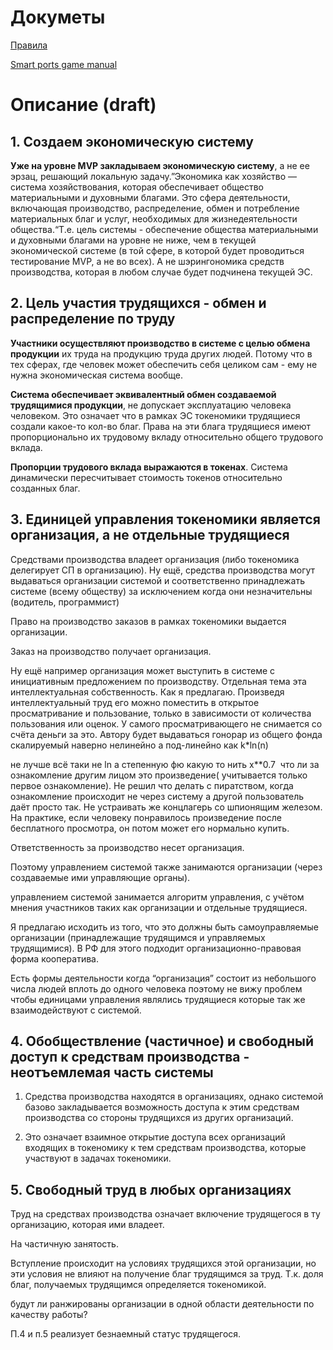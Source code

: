 # Докуметы

[Правила](/docs/game-rules.md)

[Smart ports game manual](/docs/smart-ports-manual-strategy-and-roadmap.pdf)

# Описание (draft)

## 1. Создаем экономическую систему

**Уже на уровне MVP закладываем экономическую систему**, а не ее эрзац, решающий локальную задачу.”Экономика как хозяйство — система хозяйствования, которая обеспечивает общество материальными и духовными благами. Это сфера деятельности, включающая производство, распределение, обмен и потребление материальных благ и услуг, необходимых для жизнедеятельности общества.“Т.е. цель системы - обеспечение общества материальными и духовными благами на уровне не ниже, чем в текущей экономической системе (в той сфере, в которой будет проводиться тестирование MVP, а не во всех). А не шэрингономика средств производства, которая в любом случае будет подчинена текущей ЭС.

## 2. Цель участия трудящихся - обмен и распределение по труду

**Участники осуществляют производство в системе с целью обмена продукции** их труда на продукцию труда других людей. Потому что в тех сферах, где человек может обеспечить себя целиком сам - ему не нужна экономическая система вообще.

**Система обеспечивает эквивалентный обмен создаваемой трудящимися продукции**, не допускает эксплуатацию человека человеком. Это означает что в рамках ЭС токеномики трудящиеся создали какое-то кол-во благ. Права на эти блага трудящиеся имеют пропорционально их трудовому вкладу относительно общего трудового вклада.

**Пропорции трудового вклада выражаются в токенах**. Система динамически пересчитывает стоимость токенов относительно созданных благ.

## 3. Единицей управления токеномики является организация, а не отдельные трудящиеся

Средствами производства владеет организация (либо токеномика делегирует СП в организацию). Ну ещё, средства производства могут выдаваться организации системой и соответственно принадлежать системе (всему обществу) за исключением когда они незначительны (водитель, программист)

Право на производство заказов в рамках токеномики выдается организации.

Заказ на производство получает организация.

Ну ещё например организация может выступить в системе с инициативным предложением по производству. Отдельная тема эта интеллектуальная собственность. Как я предлагаю. Произведя интеллектуальный труд его можно поместить в открытое просматривание и пользование, только в зависимости от количества пользования или оценок. У самого просматривающего не снимается со счёта деньги за это. Автору будет выдаваться гонорар из общего фонда скалируемый наверно нелинейно а под-линейно как k\*ln(n)

не лучше всё таки не ln а степенную фю какую то нить x\*\*0.7  что ли за ознакомление другим лицом это произведение( учитывается только первое ознакомление). Не решил что делать с пиратством, когда ознакомление происходит не через систему а другой пользователь даёт просто так. Не устраивать же концлагерь со шпионящим железом. На практике, если человеку понравилось произведение после бесплатного просмотра, он потом может его нормально купить.

Ответственность за производство несет организация.

Поэтому управлением системой также занимаются организации (через создаваемые ими управляющие органы).

управлением системой занимается алгоритм управления, с учётом мнения участников таких как организации и отдельные трудящиеся.

Я предлагаю исходить из того, что это должны быть самоуправляемые организации (принадлежащие трудящимся и управляемых трудящимися). В РФ для этого подходит организационно-правовая форма кооператива.

Есть формы деятельности когда “организация” состоит из небольшого числа людей вплоть до одного человека поэтому не вижу проблем чтобы единицами управления являлись трудящиеся которые так же взаимодействуют с системой.

## 4. Обобществление (частичное) и свободный доступ к средствам производства - неотъемлемая часть системы

1. Средства производства находятся в организациях, однако системой базово закладывается возможность доступа к этим средствам производства со стороны трудящихся из других организаций.

2. Это означает взаимное открытие доступа всех организаций входящих в токеномику к тем средствам производства, которые участвуют в задачах токеномики.

## 5. Свободный труд в любых организациях

Труд на средствах производства означает включение трудящегося в ту организацию, которая ими владеет.

На частичную занятость.

Вступление происходит на условиях трудящихся этой организации, но эти условия не влияют на получение благ трудящимся за труд. Т.к. доля благ, получаемых трудящимся определяется токеномикой.

будут ли ранжированы организации в одной области деятельности по качеству работы?

П.4 и п.5 реализует безнаемный статус трудящегося.
